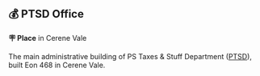 ## 💰 PTSD Office

**🪧 Place** in Cerene Vale

The main administrative building of PS Taxes & Stuff Department ([PTSD](../refs/ptsd.md)), built Eon 468 in Cerene Vale.

<!---
keywords: ps, cerene, vale, taxes, stuff, department, ptsd
aliases: 
-->